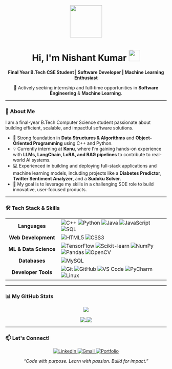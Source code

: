 <div id="header" align="center">
  <img src="https://media.giphy.com/media/M9gbBd9nbDrOTu1Mqx/giphy.gif" width="100"/>
  <h1>
    Hi, I'm Nishant Kumar
    <img src="https://emojis.slackmojis.com/emojis/images/1531849430/4246/blob-sunglasses.gif?1531849430" width="35"/>
  </h1>
  <p>
    <strong>Final Year B.Tech CSE Student | Software Developer | Machine Learning Enthusiast</strong>
  </p>
  <p>
    🚀 Actively seeking internship and full-time opportunities in <strong>Software Engineering</strong> & <strong>Machine Learning</strong>.
  </p>
</div>

---

### 🧐 About Me

I am a final-year B.Tech Computer Science student passionate about building efficient, scalable, and impactful software solutions.

-   🧠 Strong foundation in **Data Structures & Algorithms** and **Object-Oriented Programming** using C++ and Python.
-   💡 Currently interning at **Konu**, where I'm gaining hands-on experience with **LLMs, LangChain, LoRA, and RAG pipelines** to contribute to real-world AI systems.
-   💻 Experienced in building and deploying full-stack applications and machine learning models, including projects like a **Diabetes Predictor**, **Twitter Sentiment Analyzer**, and a **Sudoku Solver**.
-   🎯 My goal is to leverage my skills in a challenging SDE role to build innovative, user-focused products.

---

### 🛠️ Tech Stack & Skills

<table align="center">
  <tr>
    <td align="center" width="150">
      <strong>Languages</strong>
    </td>
    <td>
      <img src="https://img.shields.io/badge/C++-00599C?style=for-the-badge&logo=cplusplus&logoColor=white" alt="C++">
      <img src="https://img.shields.io/badge/Python-3776AB?style=for-the-badge&logo=python&logoColor=white" alt="Python">
      <img src="https://img.shields.io/badge/Java-ED8B00?style=for-the-badge&logo=java&logoColor=white" alt="Java">
      <img src="https://img.shields.io/badge/JavaScript-F7DF1E?style=for-the-badge&logo=javascript&logoColor=black" alt="JavaScript">
      <img src="https://img.shields.io/badge/SQL-4479A1?style=for-the-badge&logo=mysql&logoColor=white" alt="SQL">
    </td>
  </tr>
  <tr>
    <td align="center">
      <strong>Web Development</strong>
    </td>
    <td>
      <img src="https://img.shields.io/badge/HTML5-E34F26?style=for-the-badge&logo=html5&logoColor=white" alt="HTML5">
      <img src="https://img.shields.io/badge/CSS3-1572B6?style=for-the-badge&logo=css3&logoColor=white" alt="CSS3">
    </td>
  </tr>
  <tr>
    <td align="center">
      <strong>ML & Data Science</strong>
    </td>
    <td>
      <img src="https://img.shields.io/badge/TensorFlow-FF6F00?style=for-the-badge&logo=tensorflow&logoColor=white" alt="TensorFlow">
      <img src="https://img.shields.io/badge/Scikit--Learn-F7931E?style=for-the-badge&logo=scikit-learn&logoColor=white" alt="Scikit-learn">
      <img src="https://img.shields.io/badge/NumPy-013243?style=for-the-badge&logo=numpy&logoColor=white" alt="NumPy">
      <img src="https://img.shields.io/badge/Pandas-150458?style=for-the-badge&logo=pandas&logoColor=white" alt="Pandas">
      <img src="https://img.shields.io/badge/OpenCV-5C3EE8?style=for-the-badge&logo=opencv&logoColor=white" alt="OpenCV">
    </td>
  </tr>
    <tr>
    <td align="center">
      <strong>Databases</strong>
    </td>
    <td>
      <img src="https://img.shields.io/badge/MySQL-4479A1?style=for-the-badge&logo=mysql&logoColor=white" alt="MySQL">
    </td>
  </tr>
  <tr>
    <td align="center">
      <strong>Developer Tools</strong>
    </td>
    <td>
      <img src="https://img.shields.io/badge/Git-F05032?style=for-the-badge&logo=git&logoColor=white" alt="Git">
      <img src="https://img.shields.io/badge/GitHub-181717?style=for-the-badge&logo=github&logoColor=white" alt="GitHub">
      <img src="https://img.shields.io/badge/VS_Code-007ACC?style=for-the-badge&logo=visual-studio-code&logoColor=white" alt="VS Code">
      <img src="https://img.shields.io/badge/PyCharm-000000?style=for-the-badge&logo=pycharm&logoColor=white" alt="PyCharm">
      <img src="https://img.shields.io/badge/Linux-FCC624?style=for-the-badge&logo=linux&logoColor=black" alt="Linux">
    </td>
  </tr>
</table>

---

### 📊 My GitHub Stats

<p align="center">
  <a href="https://github.com/Nishantr846">
    <img align="center" src="https://github-readme-stats.vercel.app/api/top-langs/?username=Nishantr846&layout=compact&theme=tokyonight&hide_border=true" />
  </a>
</p>
<p align="center">
  <a href="https://github.com/Nishantr846">
    <img align="center" src="https://github-readme-stats.vercel.app/api?username=Nishantr846&show_icons=true&theme=tokyonight&hide_border=true" />
  </a>
  <a href="https://github.com/Nishantr846">
    <img align="center" src="https://github-readme-streak-stats.herokuapp.com/?user=Nishantr846&theme=tokyonight&hide_border=true" />
  </a>
</p>

---

### 📫 Let's Connect!

<p align="center">
  <a href="https://www.linkedin.com/in/nishantr846">
    <img src="https://img.shields.io/badge/LinkedIn-0077B5?style=for-the-badge&logo=linkedin&logoColor=white" alt="LinkedIn">
  </a>
  <a href="mailto:nishantr846@gmail.com">
    <img src="https://img.shields.io/badge/Gmail-D14836?style=for-the-badge&logo=gmail&logoColor=white" alt="Gmail">
  </a>
  <a href="https://nishantkumar846.vercel.app/">
    <img src="https://img.shields.io/badge/Portfolio-000000?style=for-the-badge&logo=vercel&logoColor=white" alt="Portfolio">
  </a>
</p>

<p align="center">
  <em>“Code with purpose. Learn with passion. Build for impact.”</em>
</p>
